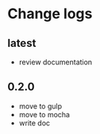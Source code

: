 # Change logs

## latest
- review documentation

## 0.2.0
- move to gulp
- move to mocha
- write doc
